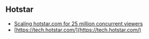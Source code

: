 ## Hotstar

- [Scaling hotstar.com for 25 million concurrent viewers](https://www.youtube.com/watch?v=QjvyiyH4rr0)
- [https://tech.hotstar.com/](https://tech.hotstar.com/)
